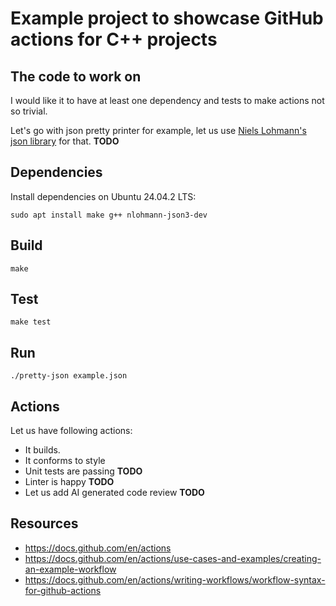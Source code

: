 # Example project to showcase GitHub actions for C++ projects

## The code to work on

I would like it to have at least one dependency and tests to make actions not so trivial.

Let's go with json pretty printer for example, let us use [Niels Lohmann's json library][json]
for that. **TODO**

[json]: https://github.com/nlohmann/json

## Dependencies

Install dependencies on Ubuntu 24.04.2 LTS:

```
sudo apt install make g++ nlohmann-json3-dev
```

## Build

```
make
```

## Test

```
make test
```

## Run

```
./pretty-json example.json
```

## Actions

Let us have following actions:

* It builds.
* It conforms to style
* Unit tests are passing **TODO**
* Linter is happy **TODO**
* Let us add AI generated code review **TODO**

## Resources

* https://docs.github.com/en/actions
* https://docs.github.com/en/actions/use-cases-and-examples/creating-an-example-workflow
* https://docs.github.com/en/actions/writing-workflows/workflow-syntax-for-github-actions
